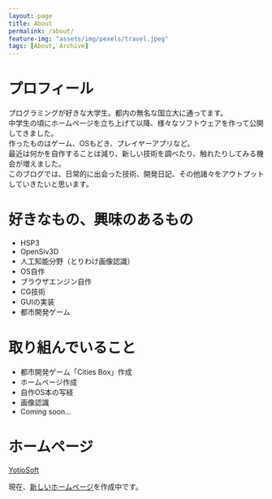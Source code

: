 ```yaml
---
layout: page
title: About
permalink: /about/
feature-img: "assets/img/pexels/travel.jpeg"
tags: [About, Archive]
---
```


# プロフィール

プログラミングが好きな大学生。都内の無名な国立大に通ってます。  
中学生の頃にホームページを立ち上げて以降、様々なソフトウェアを作って公開してきました。  
作ったものはゲーム、OSもどき、プレイヤーアプリなど。  
最近は何かを自作することは減り、新しい技術を調べたり、触れたりしてみる機会が増えました。  
このブログでは、日常的に出会った技術、開発日記、その他諸々をアウトプットしていきたいと思います。

# 好きなもの、興味のあるもの

- HSP3
- OpenSiv3D
- 人工知能分野（とりわけ画像認識）
- OS自作
- ブラウザエンジン自作
- CG技術
- GUIの実装
- 都市開発ゲーム

# 取り組んでいること
- 都市開発ゲーム「Cities Box」作成
- ホームページ作成
- 自作OS本の写経
- 画像認識
- Coming soon...

# ホームページ

[YotioSoft](http://yotiosoft.com/)  

現在、[新しいホームページ](https://yotiosoft.github.io/)を作成中です。

